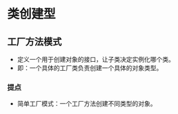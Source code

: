 # 类创建型

## 工厂方法模式
- 定义一个用于创建对象的接口，让子类决定实例化哪个类。
- 即：一个具体的工厂类负责创建一个具体的对象类型。
### 提点
- 简单工厂模式：一个工厂方法创建不同类型的对象。
